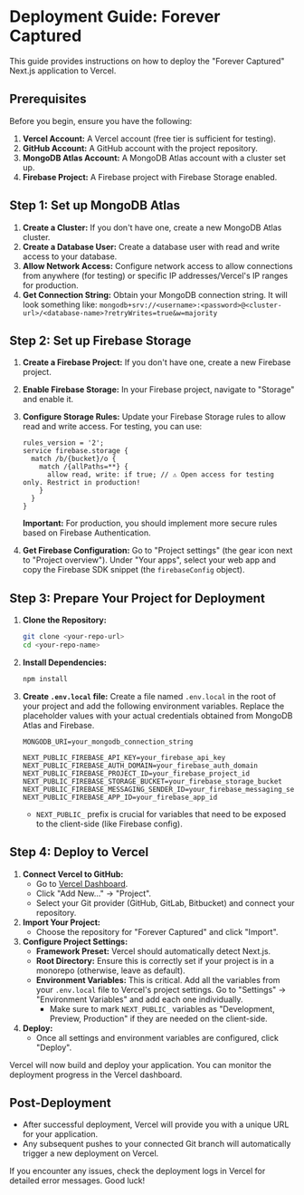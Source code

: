 # Deployment Guide: Forever Captured

This guide provides instructions on how to deploy the "Forever Captured" Next.js application to Vercel.

## Prerequisites

Before you begin, ensure you have the following:

1.  **Vercel Account:** A Vercel account (free tier is sufficient for testing).
2.  **GitHub Account:** A GitHub account with the project repository.
3.  **MongoDB Atlas Account:** A MongoDB Atlas account with a cluster set up.
4.  **Firebase Project:** A Firebase project with Firebase Storage enabled.

## Step 1: Set up MongoDB Atlas

1.  **Create a Cluster:** If you don't have one, create a new MongoDB Atlas cluster.
2.  **Create a Database User:** Create a database user with read and write access to your database.
3.  **Allow Network Access:** Configure network access to allow connections from anywhere (for testing) or specific IP addresses/Vercel's IP ranges for production.
4.  **Get Connection String:** Obtain your MongoDB connection string. It will look something like:
    `mongodb+srv://<username>:<password>@<cluster-url>/<database-name>?retryWrites=true&w=majority`

## Step 2: Set up Firebase Storage

1.  **Create a Firebase Project:** If you don't have one, create a new Firebase project.
2.  **Enable Firebase Storage:** In your Firebase project, navigate to "Storage" and enable it.
3.  **Configure Storage Rules:** Update your Firebase Storage rules to allow read and write access. For testing, you can use:

    ```firebase
    rules_version = '2';
    service firebase.storage {
      match /b/{bucket}/o {
        match /{allPaths=**} {
          allow read, write: if true; // ⚠️ Open access for testing only. Restrict in production!
        }
      }
    }
    ```
    **Important:** For production, you should implement more secure rules based on Firebase Authentication.
4.  **Get Firebase Configuration:** Go to "Project settings" (the gear icon next to "Project overview"). Under "Your apps", select your web app and copy the Firebase SDK snippet (the `firebaseConfig` object).

## Step 3: Prepare Your Project for Deployment

1.  **Clone the Repository:**
    ```bash
    git clone <your-repo-url>
    cd <your-repo-name>
    ```
2.  **Install Dependencies:**
    ```bash
    npm install
    ```
3.  **Create `.env.local` file:**
    Create a file named `.env.local` in the root of your project and add the following environment variables. Replace the placeholder values with your actual credentials obtained from MongoDB Atlas and Firebase.

    ```
    MONGODB_URI=your_mongodb_connection_string

    NEXT_PUBLIC_FIREBASE_API_KEY=your_firebase_api_key
    NEXT_PUBLIC_FIREBASE_AUTH_DOMAIN=your_firebase_auth_domain
    NEXT_PUBLIC_FIREBASE_PROJECT_ID=your_firebase_project_id
    NEXT_PUBLIC_FIREBASE_STORAGE_BUCKET=your_firebase_storage_bucket
    NEXT_PUBLIC_FIREBASE_MESSAGING_SENDER_ID=your_firebase_messaging_sender_id
    NEXT_PUBLIC_FIREBASE_APP_ID=your_firebase_app_id
    ```
    *   `NEXT_PUBLIC_` prefix is crucial for variables that need to be exposed to the client-side (like Firebase config).

## Step 4: Deploy to Vercel

1.  **Connect Vercel to GitHub:**
    *   Go to [Vercel Dashboard](https://vercel.com/dashboard).
    *   Click "Add New..." -> "Project".
    *   Select your Git provider (GitHub, GitLab, Bitbucket) and connect your repository.
2.  **Import Your Project:**
    *   Choose the repository for "Forever Captured" and click "Import".
3.  **Configure Project Settings:**
    *   **Framework Preset:** Vercel should automatically detect Next.js.
    *   **Root Directory:** Ensure this is correctly set if your project is in a monorepo (otherwise, leave as default).
    *   **Environment Variables:** This is critical. Add all the variables from your `.env.local` file to Vercel's project settings. Go to "Settings" -> "Environment Variables" and add each one individually.
        *   Make sure to mark `NEXT_PUBLIC_` variables as "Development, Preview, Production" if they are needed on the client-side.
4.  **Deploy:**
    *   Once all settings and environment variables are configured, click "Deploy".

Vercel will now build and deploy your application. You can monitor the deployment progress in the Vercel dashboard.

## Post-Deployment

*   After successful deployment, Vercel will provide you with a unique URL for your application.
*   Any subsequent pushes to your connected Git branch will automatically trigger a new deployment on Vercel.

If you encounter any issues, check the deployment logs in Vercel for detailed error messages. Good luck!

